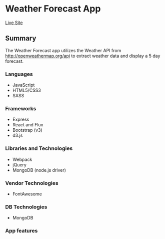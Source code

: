 # Weather Forecast App

[Live Site][live]

[live]: placeholder

## Summary

The Weather Forecast app utilizes the Weather API from http://openweathermap.org/api to extract weather data and display a 5 day forecast.  

### Languages

* JavaScript
* HTML5/CSS3
* SASS

### Frameworks

* Express
* React and Flux
* Bootstrap (v3)
* d3.js

### Libraries and Technologies

* Webpack
* jQuery
* MongoDB (node.js driver)

### Vendor Technologies

* FontAwesome

### DB Technologies

* MongoDB

### App features
